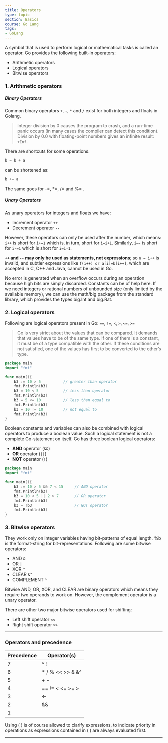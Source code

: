 ```yaml
---
title: Operators
type: topic
section: Basics
course: Go Lang
tags:
- GoLang
---
```

A symbol that is used to perform logical or mathematical tasks is called an operator. Go provides the following built-in operators:
- Arithmetic operators
- Logical operators
- Bitwise operators

### 1. Arithmetic operators
##### Binary Operators
Common binary operators `+`, `-`, `*` and `/` exist for both integers and floats in Golang.

> Integer division by 0 causes the program to crash, and a run-time panic occurs (in many cases the compiler can detect this condition). Division by 0.0 with floating-point numbers gives an infinite result: `+Inf`.

There are shortcuts for some operations.
```go
b = b + a
```
can be shortened as:
```go
b += a
```
The same goes for -=, *=, /= and %= .

##### Unary Operators
As unary operators for integers and floats we have:
- Increment operator `++`
- Decrement operator `--`

However, these operators can only be used after the number, which means: `i++` is short for `i+=1` which is, in turn, short for `i=i+1`. Similarly, `i–-` is short for `i-=1` which is short for `i=i-1`.

**`++` and `--` may only be used as statements, not expressions**; so `n = i++` is invalid, and subtler expressions like `f(i++) or a[i]=b[i++]`, which are accepted in C, C++ and Java, cannot be used in Go.

No error is generated when an overflow occurs during an operation because high bits are simply discarded. Constants can be of help here. If we need integers or rational numbers of unbounded size (only limited by the available memory), we can use the math/big package from the standard library, which provides the types big.Int and big.Rat.

### 2. Logical operators
Following are logical operators present in Go: `==`, `!=`, `<`, `>`, `<=`, `>=`

> Go is very strict about the values that can be compared. It demands that values have to be of the same type. If one of them is a constant, it must be of a type compatible with the other. If these conditions are not satisfied, one of the values has first to be converted to the other’s type.

```go
package main
import "fmt"

func main(){
    b3 := 10 > 5          // greater than operator
    fmt.Println(b3)
    b3 = 10 < 5           // less than operator
    fmt.Println(b3)
    b3 = 5 <= 10          // less than equal to
    fmt.Println(b3)
    b3 = 10 != 10         // not equal to 
    fmt.Println(b3)
}
```

Boolean constants and variables can also be combined with logical operators to produce a boolean value. Such a logical statement is not a complete Go-statement on itself. Go has three boolean logical operators:
- **AND** operator (`&&`)
- **OR** operator (`||`)
- **NOT** operator (`!`)

```go
package main
import "fmt"

func main(){
    b3 := 10 > 5 && 7 < 15     // AND operator
    fmt.Println(b3)
    b3 = 10 < 5 || 2 > 7       // OR operator
    fmt.Println(b3)
    b3 = !b3                   // NOT operator
    fmt.Println(b3)
}
```

### 3. Bitwise operators
They work only on integer variables having bit-patterns of equal length. %b is the format-string for bit-representations. Following are some bitwise operators: 
- AND `&`
- OR `|`
- XOR `^`
- CLEAR `&^`
- COMPLEMENT `^`

Bitwise AND, OR, XOR, and CLEAR are binary operators which means they require two operands to work on. However, the complement operator is a unary operator.

There are other two major bitwise operators used for shifting:
- Left shift operator `<<`
- Right shift operator `>>`

---
### Operators and precedence

| Precedence | Operator(s) |
|-|-|
| 7 | ^ ! |
| 6 | * / % << >> & &^ |
| 5 | + - | ^ |
| 4 | == != < <= >= > |
| 3 | <- |
| 2 | && |
| 1 | || |

Using ( ) is of course allowed to clarify expressions, to indicate priority in operations as expressions contained in ( ) are always evaluated first.


---